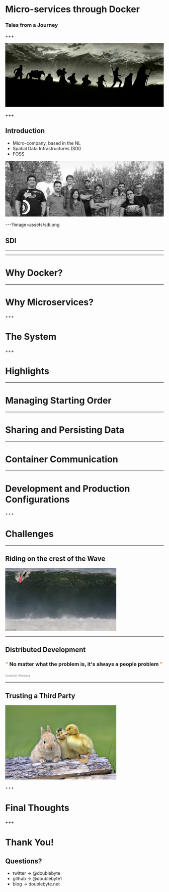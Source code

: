 # Micro-services through Docker
### Tales from a Journey

+++

![journey](assets/journey.jpg)

+++

## Introduction

+ Micro-company, based in the NL
+ Spatial Data Infrastructures (SDI)
+ FOSS

![team](assets/team.jpg)

---?image=assets/sdi.png

## SDI

<!--
![team](assets/sdi.png)

 data infrastructure implementing a framework of geographic data, metadata, users and tools that are interactively connected in order to use spatial data in an efficient and flexible way
 -->

---


---
# Why Docker?


---

# Why Microservices?

+++

# The System


+++

# Highlights

---

# Managing Starting Order

---

# Sharing and Persisting Data

---

# Container Communication

---

# Development and Production Configurations

+++

# Challenges

---

## Riding on the crest of the Wave

<img src="assets/wave.jpg" width="70%">

---

## Distributed Development

### <span style="color:#e49436">"</span> No matter what the problem is, it's always a people problem <span style="color:#e49436">"
<span style="font-size:0.6em; color:gray">Gerald M. Weinberg</span>

---

## Trusting a Third Party

<img src="assets/third-party.jpg" width="70%">

+++

# Final Thoughts

+++

# Thank You!
## Questions?

* twitter -> @doublebyte
* github -> @doublebyte1
* blog -> doublebyte.net

<!--
![manifesto](assets/manifesto.png)

+ gvSIG
+ uDig <!-- .element: class="fragment" -->
<!-- + openJUMP <!-- .element: class="fragment" -->
<!-- + Saga GIS <!-- .element: class="fragment" -->
<!-- + PostreSQL + PostGIS <!-- .element: class="fragment" -->
<!-- + Spatialite <!-- .element: class="fragment" -->
<!-- + entre outros <!-- .element: class="fragment" -->
